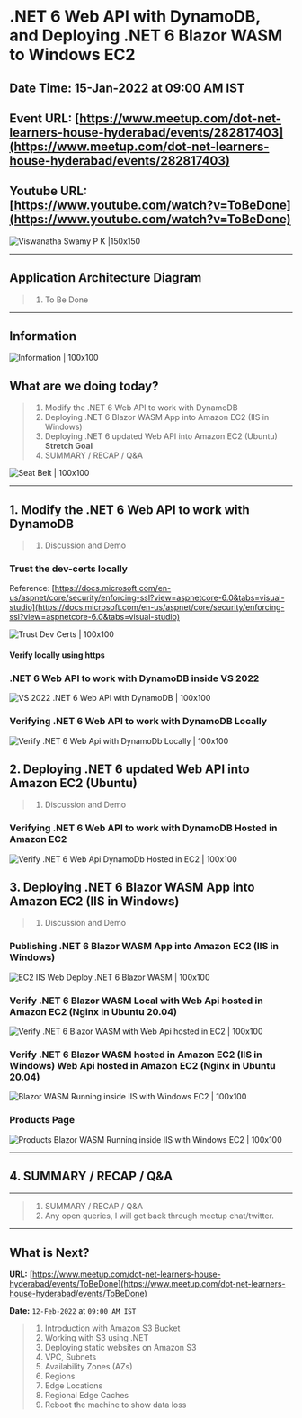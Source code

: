 # .NET 6 Web API with DynamoDB, and Deploying .NET 6 Blazor WASM to Windows EC2

## Date Time: 15-Jan-2022 at 09:00 AM IST

## Event URL: [https://www.meetup.com/dot-net-learners-house-hyderabad/events/282817403](https://www.meetup.com/dot-net-learners-house-hyderabad/events/282817403)

## Youtube URL: [https://www.youtube.com/watch?v=ToBeDone](https://www.youtube.com/watch?v=ToBeDone)

![Viswanatha Swamy P K |150x150](./documentation/images/ViswanathaSwamyPK.PNG)

---

## Application Architecture Diagram

> 1. To Be Done

---

## Information

![Information | 100x100](./documentation/images/Information.PNG)

## What are we doing today?

> 1. Modify the .NET 6 Web API to work with DynamoDB
> 1. Deploying .NET 6 Blazor WASM App into Amazon EC2 (IIS in Windows)
> 1. Deploying .NET 6 updated Web API into Amazon EC2 (Ubuntu) **Stretch Goal**
> 1. SUMMARY / RECAP / Q&A

![Seat Belt | 100x100](./documentation/images/SeatBelt.PNG)

---

## 1. Modify the .NET 6 Web API to work with DynamoDB

> 1. Discussion and Demo

### Trust the dev-certs locally

Reference:
[https://docs.microsoft.com/en-us/aspnet/core/security/enforcing-ssl?view=aspnetcore-6.0&tabs=visual-studio](https://docs.microsoft.com/en-us/aspnet/core/security/enforcing-ssl?view=aspnetcore-6.0&tabs=visual-studio)

![Trust Dev Certs | 100x100](./documentation/images/Trust_Dev_Certs.PNG)

#### Verify locally using https

### .NET 6 Web API to work with DynamoDB inside VS 2022

![VS 2022 .NET 6 Web API with DynamoDB | 100x100](./documentation/images/.NET6WebAPIwithDynamoDB.PNG)

### Verifying .NET 6 Web API to work with DynamoDB Locally

![Verify .NET 6 Web Api with DynamoDb Locally | 100x100](./documentation/images/Verify.NET6WebApiDynamoDbLocally.PNG)

## 2. Deploying .NET 6 updated Web API into Amazon EC2 (Ubuntu)

> 1. Discussion and Demo

### Verifying .NET 6 Web API to work with DynamoDB Hosted in Amazon EC2

![Verify .NET 6 Web Api DynamoDb Hosted in EC2 | 100x100](./documentation/images/Verify.NET6WebApiDynamoDb_HostedEC2.PNG)

## 3. Deploying .NET 6 Blazor WASM App into Amazon EC2 (IIS in Windows)

> 1. Discussion and Demo

### Publishing .NET 6 Blazor WASM App into Amazon EC2 (IIS in Windows)

![EC2 IIS Web Deploy .NET 6 Blazor WASM | 100x100](./documentation/images/EC2_IIS_WebDeploy_.NET6_WebApp.PNG)

### Verify .NET 6 Blazor WASM Local with Web Api hosted in Amazon EC2 (Nginx in Ubuntu 20.04)

![Verify .NET 6 Blazor WASM with Web Api hosted in EC2 | 100x100](./documentation/images/Verify.NET6WebApi_WithBlazorWasm.PNG)

### Verify .NET 6 Blazor WASM hosted in Amazon EC2 (IIS in Windows) Web Api hosted in Amazon EC2 (Nginx in Ubuntu 20.04)

![Blazor WASM Running inside IIS with Windows EC2 | 100x100](./documentation/images/BlazorWASMIntoEC2.PNG)

### Products Page

![Products Blazor WASM Running inside IIS with Windows EC2 | 100x100](./documentation/images/BlazorWASMInEC2_WebAPIinEC2.PNG)

---

## 4. SUMMARY / RECAP / Q&A

---

> 1. SUMMARY / RECAP / Q&A
> 2. Any open queries, I will get back through meetup chat/twitter.

---

## What is Next?

**URL:** [https://www.meetup.com/dot-net-learners-house-hyderabad/events/ToBeDone](https://www.meetup.com/dot-net-learners-house-hyderabad/events/ToBeDone)

**Date:** `12-Feb-2022` at `09:00 AM IST`

> 1. Introduction with Amazon S3 Bucket
> 1. Working with S3 using .NET
> 1. Deploying static websites on Amazon S3
> 1. VPC, Subnets
> 1. Availability Zones (AZs)
> 1. Regions
> 1. Edge Locations
> 1. Regional Edge Caches
> 1. Reboot the machine to show data loss
